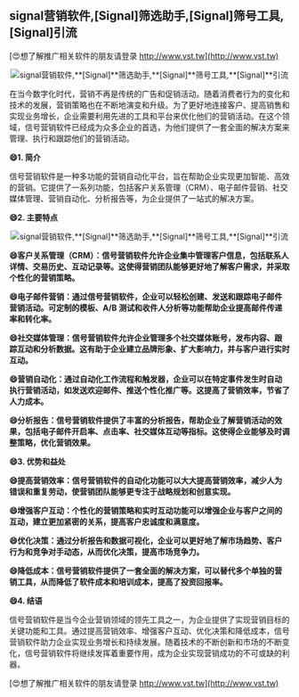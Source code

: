 ## **signal营销软件,**[Signal]**筛选助手,**[Signal]**筛号工具,**[Signal]**引流**

[😍想了解推广相关软件的朋友请登录 http://www.vst.tw](http://www.vst.tw)

 <center><img src="https://vst.tw/MP4/tuiguang/png/7.png" alt="signal营销软件,**[Signal]**筛选助手,**[Signal]**筛号工具,**[Signal]**引流"></center>

在当今数字化时代，营销不再是传统的广告和促销活动。随着消费者行为的变化和技术的发展，营销策略也在不断地演变和升级。为了更好地连接客户、提高销售和实现业务增长，企业需要利用先进的工具和平台来优化他们的营销活动。在这个领域，信号营销软件已经成为众多企业的首选，为他们提供了一套全面的解决方案来管理、执行和跟踪他们的营销活动。

**😄1. 简介**

信号营销软件是一种多功能的营销自动化平台，旨在帮助企业实现更加智能、高效的营销。它提供了一系列功能，包括客户关系管理（CRM）、电子邮件营销、社交媒体管理、营销自动化、分析报告等，为企业提供了一站式的解决方案。

**😄2. 主要特点**

 <center><img src="https://vst.tw/MP4/tuiguang/png/3.png" alt="signal营销软件,**[Signal]**筛选助手,**[Signal]**筛号工具,**[Signal]**引流"></center>

**😄客户关系管理（CRM）：信号营销软件允许企业集中管理客户信息，包括联系人详情、交易历史、互动记录等。这使得营销团队能够更好地了解客户需求，并采取个性化的营销策略。**

**😄电子邮件营销：通过信号营销软件，企业可以轻松创建、发送和跟踪电子邮件营销活动。可定制的模板、A/B 测试和收件人分析等功能帮助企业提高邮件传递率和转化率。**

**😄社交媒体管理：信号营销软件允许企业管理多个社交媒体账号，发布内容、跟踪互动和分析数据。这有助于企业建立品牌形象、扩大影响力，并与客户进行实时互动。**

**😄营销自动化：通过自动化工作流程和触发器，企业可以在特定事件发生时自动执行营销活动，如发送欢迎邮件、推送个性化推广等。这提高了营销效率，节省了人力成本。**

**😄分析报告：信号营销软件提供了丰富的分析报告，帮助企业了解营销活动的效果，包括电子邮件开启率、点击率、社交媒体互动等指标。这使得企业能够及时调整策略，优化营销效果。**

**😄3. 优势和益处**

**😄提高营销效率：信号营销软件的自动化功能可以大大提高营销效率，减少人为错误和重复劳动，使营销团队能够更专注于战略规划和创意实现。**

**😄增强客户互动：个性化的营销策略和实时互动功能可以增强企业与客户之间的互动，建立更加紧密的关系，提高客户忠诚度和满意度。**

**😄优化决策：通过分析报告和数据可视化，企业可以更好地了解市场趋势、客户行为和竞争对手动态，从而优化决策，提高市场竞争力。**

**😄降低成本：信号营销软件提供了一套全面的解决方案，可以替代多个单独的营销工具，从而降低了软件成本和培训成本，提高了投资回报率。**

**😄4. 结语**

信号营销软件是当今企业营销领域的领先工具之一，为企业提供了实现营销目标的关键功能和工具。通过提高营销效率、增强客户互动、优化决策和降低成本，信号营销软件助力企业实现业务增长和持续发展。随着技术的不断创新和市场的不断变化，信号营销软件将继续发挥着重要作用，成为企业实现营销成功的不可或缺的利器。

[😍想了解推广相关软件的朋友请登录 http://www.vst.tw](http://www.vst.tw)



